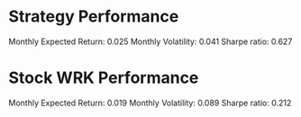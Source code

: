 # Strategy Performance
Monthly Expected Return: 0.025
Monthly Volatility: 0.041
Sharpe ratio: 0.627
# Stock WRK Performance
Monthly Expected Return: 0.019
Monthly Volatility: 0.089
Sharpe ratio: 0.212
